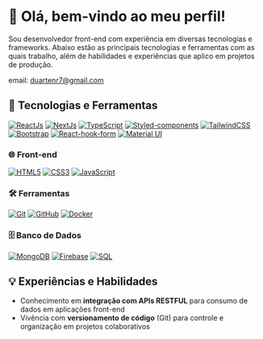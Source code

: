 # 👋 Olá, bem-vindo ao meu perfil!

Sou desenvolvedor front-end com experiência em diversas tecnologias e frameworks. Abaixo estão as principais tecnologias e ferramentas com as quais trabalho, além de habilidades e experiências que aplico em projetos de produção.

email: duartenr7@gmail.com

## 🚀 Tecnologias e Ferramentas

[![ReactJs](https://img.shields.io/badge/-ReactJs-61DAFB?style=for-the-badge&logo=react&logoColor=white)](https://reactjs.org/)
[![NextJs](https://img.shields.io/badge/-NextJs-000000?style=for-the-badge&logo=nextdotjs&logoColor=white)](https://nextjs.org/)
[![TypeScript](https://img.shields.io/badge/-TypeScript-3178C6?style=for-the-badge&logo=typescript&logoColor=white)](https://www.typescriptlang.org/)
[![Styled-components](https://img.shields.io/badge/-Styled--Components-DB7093?style=for-the-badge&logo=styled-components&logoColor=white)](https://styled-components.com/)
[![TailwindCSS](https://img.shields.io/badge/-TailwindCSS-38B2AC?style=for-the-badge&logo=tailwind-css&logoColor=white)](https://tailwindcss.com/)
[![Bootstrap](https://img.shields.io/badge/-Bootstrap-7952B3?style=for-the-badge&logo=bootstrap&logoColor=white)](https://getbootstrap.com/)
[![React-hook-form](https://img.shields.io/badge/-React--Hook--Form-EC5990?style=for-the-badge&logo=react-hook-form&logoColor=white)](https://react-hook-form.com/)
[![Material UI](https://img.shields.io/badge/-Material--UI-007FFF?style=for-the-badge&logo=mui&logoColor=white)](https://mui.com/)

### 🌐 Front-end
[![HTML5](https://img.shields.io/badge/-HTML5-E34F26?style=for-the-badge&logo=html5&logoColor=white)](https://developer.mozilla.org/en-US/docs/Glossary/HTML5)
[![CSS3](https://img.shields.io/badge/-CSS3-1572B6?style=for-the-badge&logo=css3&logoColor=white)](https://developer.mozilla.org/en-US/docs/Web/CSS)
[![JavaScript](https://img.shields.io/badge/-JavaScript-F7DF1E?style=for-the-badge&logo=javascript&logoColor=black)](https://developer.mozilla.org/en-US/docs/Web/JavaScript)

### 🛠 Ferramentas
[![Git](https://img.shields.io/badge/-Git-F05032?style=for-the-badge&logo=git&logoColor=white)](https://git-scm.com/)
[![GitHub](https://img.shields.io/badge/-GitHub-181717?style=for-the-badge&logo=github&logoColor=white)](https://github.com/)
[![Docker](https://img.shields.io/badge/-Docker-2496ED?style=for-the-badge&logo=docker&logoColor=white)](https://www.docker.com/)

### 🗄️ Banco de Dados
[![MongoDB](https://img.shields.io/badge/-MongoDB-47A248?style=for-the-badge&logo=mongodb&logoColor=white)](https://www.mongodb.com/)
[![Firebase](https://img.shields.io/badge/-Firebase-FFCA28?style=for-the-badge&logo=firebase&logoColor=white)](https://firebase.google.com/)
[![SQL](https://img.shields.io/badge/-SQL-4479A1?style=for-the-badge&logo=postgresql&logoColor=white)](https://www.postgresql.org/)

## 💡 Experiências e Habilidades

- Conhecimento em **integração com APIs RESTFUL** para consumo de dados em aplicações front-end
- Vivência com **versionamento de código** (Git) para controle e organização em projetos colaborativos

